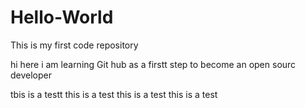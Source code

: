 # Hello-World
This is my first code repository

hi here i am learning Git hub as a firstt step to become an open sourc developer

tbis is a testt this is a test this is a test this is a test
